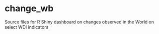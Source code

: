 # change_wb
 Source files for R Shiny dashboard on changes observed in the World on select WDI indicators
